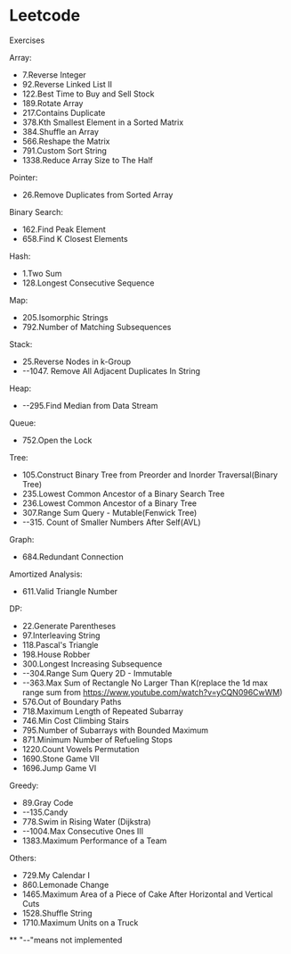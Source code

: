 # Leetcode
 Exercises

Array:
* 7.Reverse Integer
* 92.Reverse Linked List II
* 122.Best Time to Buy and Sell Stock
* 189.Rotate Array
* 217.Contains Duplicate
* 378.Kth Smallest Element in a Sorted Matrix
* 384.Shuffle an Array
* 566.Reshape the Matrix
* 791.Custom Sort String
* 1338.Reduce Array Size to The Half

Pointer:
* 26.Remove Duplicates from Sorted Array

Binary Search:
* 162.Find Peak Element
* 658.Find K Closest Elements

Hash:
* 1.Two Sum
* 128.Longest Consecutive Sequence

Map:
* 205.Isomorphic Strings
* 792.Number of Matching Subsequences

Stack:
* 25.Reverse Nodes in k-Group
* --1047. Remove All Adjacent Duplicates In String

Heap:
* --295.Find Median from Data Stream

Queue:
* 752.Open the Lock

Tree:
* 105.Construct Binary Tree from Preorder and Inorder Traversal(Binary Tree)
* 235.Lowest Common Ancestor of a Binary Search Tree
* 236.Lowest Common Ancestor of a Binary Tree
* 307.Range Sum Query - Mutable(Fenwick Tree)
* --315. Count of Smaller Numbers After Self(AVL)

Graph:
* 684.Redundant Connection

Amortized Analysis:
* 611.Valid Triangle Number

DP:
* 22.Generate Parentheses
* 97.Interleaving String
* 118.Pascal's Triangle
* 198.House Robber
* 300.Longest Increasing Subsequence
* --304.Range Sum Query 2D - Immutable
* --363.Max Sum of Rectangle No Larger Than K(replace the 1d max range sum from https://www.youtube.com/watch?v=yCQN096CwWM)
* 576.Out of Boundary Paths
* 718.Maximum Length of Repeated Subarray
* 746.Min Cost Climbing Stairs
* 795.Number of Subarrays with Bounded Maximum
* 871.Minimum Number of Refueling Stops
* 1220.Count Vowels Permutation
* 1690.Stone Game VII
* 1696.Jump Game VI

Greedy:
* 89.Gray Code
* --135.Candy
* 778.Swim in Rising Water (Dijkstra)
* --1004.Max Consecutive Ones III
* 1383.Maximum Performance of a Team


Others:
* 729.My Calendar I
* 860.Lemonade Change
* 1465.Maximum Area of a Piece of Cake After Horizontal and Vertical Cuts
* 1528.Shuffle String
* 1710.Maximum Units on a Truck

** "--"means not implemented